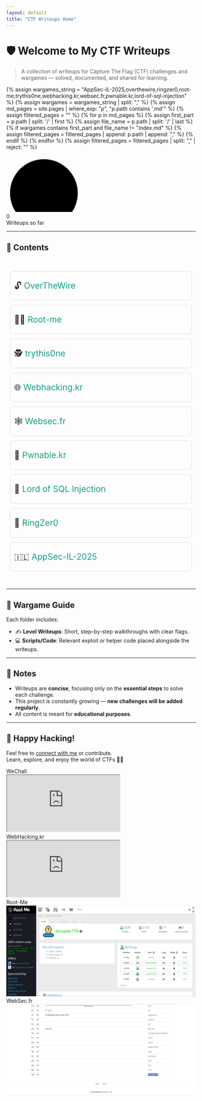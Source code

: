 ```yaml
---
layout: default
title: "CTF Writeups Home"
---
```


# 🛡️ Welcome to My CTF Writeups

> A collection of writeups for Capture The Flag (CTF) challenges and wargames — solved, documented, and shared for learning.

{% assign wargames_string = "AppSec-IL-2025,overthewire,ringzer0,root-me,trythis0ne,webhacking.kr,websec.fr,pwnable.kr,lord-of-sql-injection" %}
{% assign wargames = wargames_string | split: "," %}
{% assign md_pages = site.pages | where_exp: "p", "p.path contains '.md'" %}
{% assign filtered_pages = "" %}
{% for p in md_pages %}
  {% assign first_part = p.path | split: '/' | first %}
  {% assign file_name = p.path | split: '/' | last %}
  {% if wargames contains first_part and file_name != "index.md" %}
    {% assign filtered_pages = filtered_pages | append: p.path | append: "," %}
  {% endif %}
{% endfor %}
{% assign filtered_pages = filtered_pages | split: "," | reject: "" %}


<div class="circle-counter" data-count="{{ filtered_pages | size }}">
    <svg>
    <defs>
      <linearGradient id="gradient" x1="0%" y1="0%" x2="100%" y2="0%">
        <stop offset="0%" stop-color="#3b82f6"/>
        <stop offset="100%" stop-color="#06b6d4"/>
      </linearGradient>
    </defs>
    <circle class="bg" cx="100" cy="100" r="90"></circle>
    <circle class="progress" cx="100" cy="100" r="90"></circle>
  </svg>
  <div class="text-wrapper">
    <div class="count">0</div>
    <div class="label">Writeups so far</div>
  </div>
</div>

<link rel="stylesheet" href="{{ '/assets/css/counter.css' | relative_url }}">
<script src="{{ '/assets/js/counter.js' | relative_url }}"></script>


---

## 📁 Contents

<div style="font-size: 1.4rem; line-height: 2.5; padding: 10px;">
  <ul style="list-style-type: none; padding: 0;">
    <li style="margin-bottom: 12px; border: 1px solid #ddd; padding: 10px; border-radius: 8px; transition: background-color 0.3s;">
      🔓 <a href="./overthewire/" style="text-decoration: none; color: #16a085;">OverTheWire</a>
    </li>
    <li style="margin-bottom: 12px; border: 1px solid #ddd; padding: 10px; border-radius: 8px; transition: background-color 0.3s;">
      🏴‍☠️ <a href="./root-me/" style="text-decoration: none; color: #16a085;">Root-me</a>
    </li>
    <li style="margin-bottom: 12px; border: 1px solid #ddd; padding: 10px; border-radius: 8px; transition: background-color 0.3s;">
      🕵️ <a href="./trythis0ne/" style="text-decoration: none; color: #16a085;">trythis0ne</a>
    </li>
    <li style="margin-bottom: 12px; border: 1px solid #ddd; padding: 10px; border-radius: 8px; transition: background-color 0.3s;">
      🌐 <a href="./webhacking.kr/" style="text-decoration: none; color: #16a085;">Webhacking.kr</a>
    </li>
    <li style="margin-bottom: 12px; border: 1px solid #ddd; padding: 10px; border-radius: 8px; transition: background-color 0.3s;">
      🕸️ <a href="./websec.fr/" style="text-decoration: none; color: #16a085;">Websec.fr</a>
    </li>
    <li style="margin-bottom: 12px; border: 1px solid #ddd; padding: 10px; border-radius: 8px; transition: background-color 0.3s;">
      🧨 <a href="./pwnable.kr/" style="text-decoration: none; color: #16a085;">Pwnable.kr</a>
    </li>
    <li style="margin-bottom: 12px; border: 1px solid #ddd; padding: 10px; border-radius: 8px; transition: background-color 0.3s;">
      🧮 <a href="./lord-of-sql-injection/" style="text-decoration: none; color: #16a085;">Lord of SQL Injection</a>
    </li>
    <li style="margin-bottom: 12px; border: 1px solid #ddd; padding: 10px; border-radius: 8px; transition: background-color 0.3s;">
      🎯 <a href="./ringzer0" style="text-decoration: none; color: #16a085;">RingZer0</a>
    </li>
    <li style="margin-bottom: 12px; border: 1px solid #ddd; padding: 10px; border-radius: 8px; transition: background-color 0.3s;">
      🇮🇱 <a href="./AppSec-IL-2025/" style="text-decoration: none; color: #16a085;">AppSec-IL-2025</a>
    </li>
  </ul>
</div>

---

## 🧭 Wargame Guide

Each folder includes:
- ✍️ **Level Writeups**: Short, step-by-step walkthroughs with clear flags.
- 💻 **Scripts/Code**: Relevant exploit or helper code placed alongside the writeups.

---

## 📝 Notes

- Writeups are **concise**, focusing only on the **essential steps** to solve each challenge.
- This project is constantly growing — **new challenges will be added regularly**.
- All content is meant for **educational purposes**.

---

## 🙌 Happy Hacking!

Feel free to [connect with me](https://github.com/avishaigonen123) or contribute.  
Learn, explore, and enjoy the world of CTFs 🧠💥



<link rel="stylesheet" href="{{ '/assets/css/scoreboard.css' | relative_url }}">


<!-- CTF Ranks -->
<div class="iframe-container">

  <div class="iframe-wrapper">
     <div class="iframe-title">WeChall</div>
    <iframe src="https://www.wechall.net/profile/EliCopter" title="WebHacking.kr Profile"></iframe>
  </div>

  <div class="iframe-wrapper">
     <div class="iframe-title">WebHacking.kr</div>
    <iframe src="https://webhacking.kr/rank.php?page=2" title="WebHacking.kr Profile"></iframe>
  </div>

  <div class="iframe-wrapper">
    <div class="iframe-title">Root-Me</div>
    <img src="assets/screenshots/root-me.png" alt="Root-Me Scoreboard">
    <!-- <iframe src="https://www.root-me.org/elicopter770?lang=en#fd3288f941c568ba4d7b3d56ed57d3db" title="Root-Me Profile"></iframe> -->
  </div>

  <div class="iframe-wrapper">
     <div class="iframe-title">WebSec.fr</div>
     <img src="assets/screenshots/websec-fr.png" alt="WebSec.fr Scoreboard">
    <!-- <iframe src="https://websec.fr/scoreboard/5" title="WebSec.fr Profile"></iframe> -->
  </div>
</div>



<!-- changed to see if num of CTF's changing -->